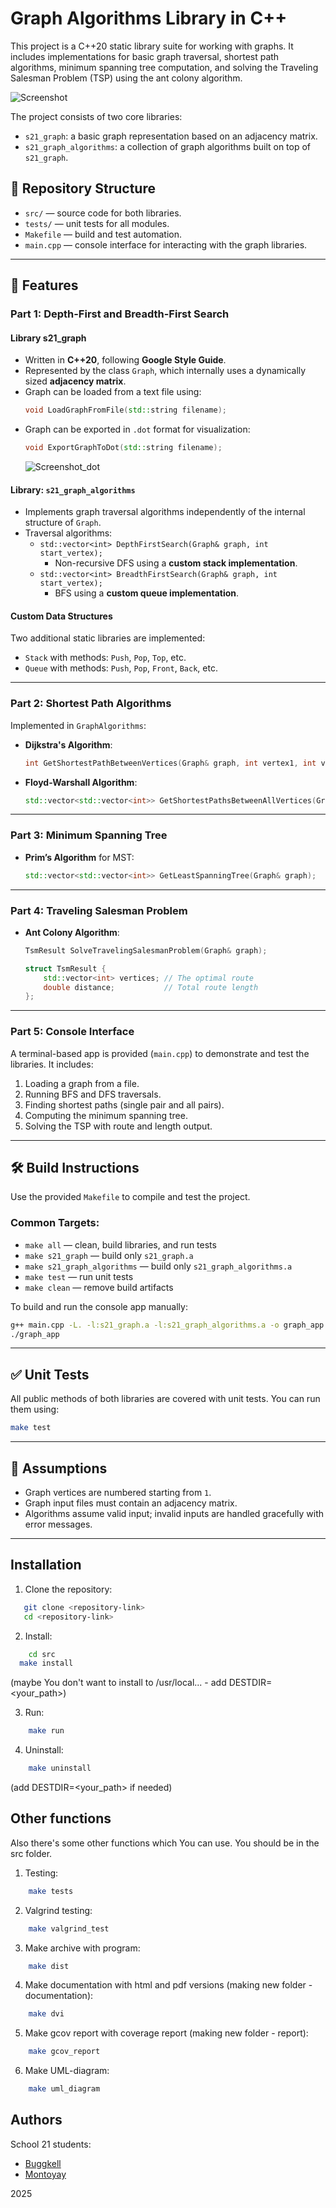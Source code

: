 # Graph Algorithms Library in C++

This project is a C++20 static library suite for working with graphs. It includes implementations for basic graph traversal, shortest path algorithms, minimum spanning tree computation, and solving the Traveling Salesman Problem (TSP) using the ant colony algorithm.

![Screenshot](readme_src/screen_1.png)

The project consists of two core libraries:
- `s21_graph`: a basic graph representation based on an adjacency matrix.
- `s21_graph_algorithms`: a collection of graph algorithms built on top of `s21_graph`.

## 📁 Repository Structure

- `src/` — source code for both libraries.
- `tests/` — unit tests for all modules.
- `Makefile` — build and test automation.
- `main.cpp` — console interface for interacting with the graph libraries.

---

## 📌 Features

### Part 1: Depth-First and Breadth-First Search

#### Library s21_graph

- Written in **C++20**, following **Google Style Guide**.
- Represented by the class `Graph`, which internally uses a dynamically sized **adjacency matrix**.
- Graph can be loaded from a text file using:
  ```cpp
  void LoadGraphFromFile(std::string filename);
  ```
- Graph can be exported in `.dot` format for visualization:
  ```cpp
  void ExportGraphToDot(std::string filename);
  ```
  ![Screenshot_dot](readme_src/screen_2_dot.png)  

#### Library: `s21_graph_algorithms`

- Implements graph traversal algorithms independently of the internal structure of `Graph`.
- Traversal algorithms:
  - `std::vector<int> DepthFirstSearch(Graph& graph, int start_vertex);`
	- Non-recursive DFS using a **custom stack implementation**.
  - `std::vector<int> BreadthFirstSearch(Graph& graph, int start_vertex);`
	- BFS using a **custom queue implementation**.

#### Custom Data Structures

Two additional static libraries are implemented:
- `Stack` with methods: `Push`, `Pop`, `Top`, etc.
- `Queue` with methods: `Push`, `Pop`, `Front`, `Back`, etc.

---

### Part 2: Shortest Path Algorithms

Implemented in `GraphAlgorithms`:

- **Dijkstra's Algorithm**:
  ```cpp
  int GetShortestPathBetweenVertices(Graph& graph, int vertex1, int vertex2);
  ```

- **Floyd-Warshall Algorithm**:
  ```cpp
  std::vector<std::vector<int>> GetShortestPathsBetweenAllVertices(Graph& graph);
  ```

---

### Part 3: Minimum Spanning Tree

- **Prim’s Algorithm** for MST:
  ```cpp
  std::vector<std::vector<int>> GetLeastSpanningTree(Graph& graph);
  ```

---

### Part 4: Traveling Salesman Problem

- **Ant Colony Algorithm**:
  ```cpp
  TsmResult SolveTravelingSalesmanProblem(Graph& graph);
  ```

  ```cpp
  struct TsmResult {
	  std::vector<int> vertices; // The optimal route
	  double distance;           // Total route length
  };
  ```

---

### Part 5: Console Interface

A terminal-based app is provided (`main.cpp`) to demonstrate and test the libraries. It includes:

1. Loading a graph from a file.
2. Running BFS and DFS traversals.
3. Finding shortest paths (single pair and all pairs).
4. Computing the minimum spanning tree.
5. Solving the TSP with route and length output.

---

## 🛠️ Build Instructions

Use the provided `Makefile` to compile and test the project.

### Common Targets:

- `make all` — clean, build libraries, and run tests
- `make s21_graph` — build only `s21_graph.a`
- `make s21_graph_algorithms` — build only `s21_graph_algorithms.a`
- `make test` — run unit tests
- `make clean` — remove build artifacts

To build and run the console app manually:
```bash
g++ main.cpp -L. -l:s21_graph.a -l:s21_graph_algorithms.a -o graph_app
./graph_app
```

---

## ✅ Unit Tests

All public methods of both libraries are covered with unit tests. You can run them using:
```bash
make test
```

---

## 🧠 Assumptions

- Graph vertices are numbered starting from `1`.
- Graph input files must contain an adjacency matrix.
- Algorithms assume valid input; invalid inputs are handled gracefully with error messages.

---


## Installation

1. Clone the repository:
```bash
   git clone <repository-link>
   cd <repository-link>
```  

2. Install:
```bash
	cd src
  make install 
```  
  (maybe You don't want to install to /usr/local... - add DESTDIR=<your_path>)

3. Run:
```bash
	make run
```  

4. Uninstall:
```bash
	make uninstall
```  
  (add DESTDIR=<your_path> if needed)

## Other functions

Also there's some other functions which You can use. You should be in the src folder.

1. Testing:
```bash
	make tests
```

2. Valgrind testing:
```bash
	make valgrind_test
```  

3. Make archive with program:
```bash
	make dist
```  

4. Make documentation with html and pdf versions (making new folder - documentation):
```bash
	make dvi
```  

5. Make gcov report with coverage report (making new folder - report):
```bash
	make gcov_report
```  

6. Make UML-diagram:
```bash
	make uml_diagram
```

## Authors

School 21 students: 

- [Buggkell](https://t.me/a_a_sorokina)
- [Montoyay](https://t.me/tdutanton)

2025  